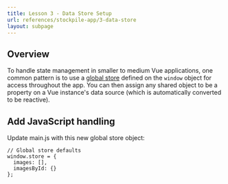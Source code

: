 ```yaml
---
title: Lesson 3 - Data Store Setup
url: references/stockpile-app/3-data-store
layout: subpage
---
```


## Overview

To handle state management in smaller to medium Vue applications, one common pattern is to use a [global store](`https://vuejs.org/v2/guide/state-management.html`) defined on the `window` object for access throughout the app. You can then assign any shared object to be a property on a Vue instance's data source (which is automatically converted to be reactive).

## Add JavaScript handling

Update main.js with this new global store object:

	// Global store defaults
	window.store = {
	  images: [],
	  imagesById: {}
	};